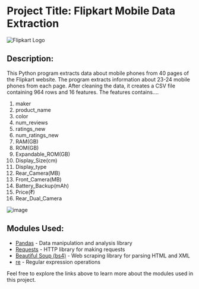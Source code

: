 # Project Title: Flipkart Mobile Data Extraction

![Flipkart Logo](https://github.com/varshil009/Mobiles-on-flipkart/assets/118505855/82a642f7-4d3f-423c-b373-d23fd85fa1fb)

## Description:
This Python program extracts data about mobile phones from 40 pages of the Flipkart website.  The program extracts information about 23-24 mobile phones from each page. After cleaning the data, it creates a CSV file containing 964 rows and 16 features. The features contains.... <br>
1. maker
2. product_name
3. color
4. num_reviews
5. ratings_new
6. num_ratings_new
7. RAM(GB)
8. ROM(GB)
9. Expandable_ROM(GB)
10. Display_Size(cm)
11. Display_type
12. Rear_Camera(MB)
13. Front_Camera(MB)
14. Battery_Backup(mAh)
15. Price(₹)
16. Rear_Dual_Camera

![image](https://github.com/varshil009/Mobiles-on-flipkart/assets/118505855/9a136af0-52d7-4a62-83f3-42e75ac59b21)


## Modules Used:
- [Pandas](https://pandas.pydata.org/) - Data manipulation and analysis library
- [Requests](https://docs.python-requests.org/en/master/) - HTTP library for making requests
- [Beautiful Soup (bs4)](https://www.crummy.com/software/BeautifulSoup/bs4/doc/) - Web scraping library for parsing HTML and XML
- [re](https://docs.python.org/3/library/re.html) - Regular expression operations


Feel free to explore the links above to learn more about the modules used in this project.
